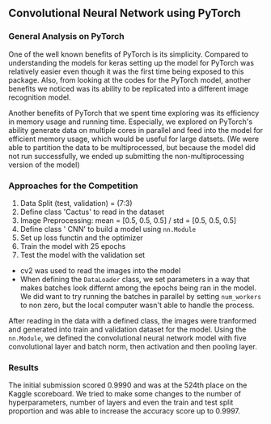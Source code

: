 ## Convolutional Neural Network using PyTorch

### General Analysis on PyTorch
One of the well known benefits of PyTorch is its simplicity. Compared to understanding the models for keras setting up the model for PyTorch was relatively easier even though it was the first time being exposed to this package. Also, from looking at the codes for the PyTorch model, another benefits we noticed was its ability to be replicated into a different image recognition model. 

Another benefits of PyTorch that we spent time exploring was its efficiency in memory usage and running time. Especially, we explored on PyTorch's ability generate data on multiple cores in parallel and feed into the model for efficient memory usage, which would be useful for large datsets. (We were able to partition the data to be multiprocessed, but because the model did not run successfully, we ended up submitting the non-multiprocessing version of the model)

### Approaches for the Competition

1. Data Split (test, validation) = (7:3)
2. Define class 'Cactus' to read in the dataset
3. Image Preprocessing: mean = [0.5, 0.5, 0.5] / std = [0.5, 0.5, 0.5]
4. Define class ' CNN' to build a model using `nn.Module`
5. Set up loss functin and the optimizer
6. Train the model with 25 epochs
7. Test the model with the validation set

- cv2 was used to read the images into the model
- When defining the `DataLoader` class, we set parameters in a way that makes batches look differnt among the epochs being ran in the model. We did want to try running the batches in parallel by setting `num_workers` to non zero, but the local computer wasn't able to handle the process.

After reading in the data with a defined class, the images were tranformed and generated into train and validation dataset for the model. Using the `nn.Module`, we defined the convolutional neural network model with five convolutional layer and batch norm, then activation and then pooling layer.


### Results

The initial submission scored 0.9990 and was at the 524th place on the Kaggle scoreboard.
We tried to make some changes to the number of hyperparameters, number of layers and even the train and test split proportion and was able to increase the accuracy score up to 0.9997. 
